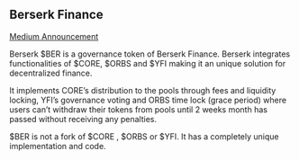 ## Berserk Finance

[Medium Announcement](https://berserkfinance.medium.com/berserk-finance-ber-introduction-41f9e97322da)

Berserk $BER is a governance token of Berserk Finance. Berserk integrates functionalities of $CORE, $ORBS and $YFI making it an unique solution for decentralized finance.

It implements CORE’s distribution to the pools through fees and liquidity locking, YFI’s governance voting and ORBS time lock (grace period) where users can’t withdraw their tokens from pools until 2 weeks month has passed without receiving any penalties.

$BER is not a fork of $CORE , $ORBS or $YFI. It has a completely unique implementation and code.